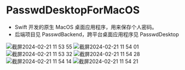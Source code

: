 # PasswdDesktopForMacOS

- Swift 开发的原生 MacOS 桌面应用程序，用来保存个人密码。
- 后端项目见 PasswdBackend，跨平台桌面应用程序见 PasswdDesktop

![截屏2024-02-21 11 53 55](https://github.com/Leslie-DD/PasswdDesktopForMac/assets/55346933/f5b07ba0-1aa9-46a2-9376-35a09c1c7aa1)
![截屏2024-02-21 11 54 01](https://github.com/Leslie-DD/PasswdDesktopForMac/assets/55346933/353c8d55-ab64-4af3-81c7-c0d4cb11e1cb)
![截屏2024-02-21 11 53 32](https://github.com/Leslie-DD/PasswdDesktopForMac/assets/55346933/da6dfeae-7ae2-43bf-9c3e-46e0e0cc7dc9)
![截屏2024-02-21 11 54 28](https://github.com/Leslie-DD/PasswdDesktopForMac/assets/55346933/50e236cd-4ca3-4eb4-9b2e-634590469766)
![截屏2024-02-21 11 54 14](https://github.com/Leslie-DD/PasswdDesktopForMac/assets/55346933/96d2e938-3984-48be-bdb8-227353e66b75)
![截屏2024-02-21 11 54 21](https://github.com/Leslie-DD/PasswdDesktopForMac/assets/55346933/847a9063-4ddb-44c8-9046-5dca8e580d12)
